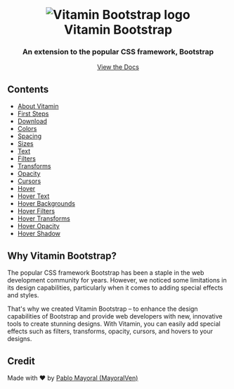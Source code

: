 <br>
<h1 align="center">
  <img src="https://vitamin.mayoralven.com/img/vitamin-isotipo.png" alt="Vitamin Bootstrap logo">
  <br>
  Vitamin Bootstrap
</h1>
<h3 align="center">An extension to the popular CSS framework, Bootstrap</h3>
<p align="center">
  <a href="https://vitamin.mayoralven.com/docs/about-vitamin">View the Docs</a>
</p>

<h2>Contents</h2>
<ul>
  <li><a href="https://vitamin.mayoralven.com/docs/about-vitamin">About Vitamin</a></li>
  <li><a href="https://vitamin.mayoralven.com/docs/first-steps">First Steps</a></li>
  <li><a href="https://vitamin.mayoralven.com/docs/download">Download</a></li>
  <li><a href="https://vitamin.mayoralven.com/docs/colors">Colors</a></li>
  <li><a href="https://vitamin.mayoralven.com/docs/spacing">Spacing</a></li>
  <li><a href="https://vitamin.mayoralven.com/docs/sizes">Sizes</a></li>
  <li><a href="https://vitamin.mayoralven.com/docs/text">Text</a></li>
  <li><a href="https://vitamin.mayoralven.com/docs/filters">Filters</a></li>
  <li><a href="https://vitamin.mayoralven.com/docs/transform">Transforms</a></li>
  <li><a href="https://vitamin.mayoralven.com/docs/opacity">Opacity</a></li>
  <li><a href="https://vitamin.mayoralven.com/docs/cursor">Cursors</a></li>
  <li><a href="https://vitamin.mayoralven.com/docs/about-hover">Hover</a></li>
  <li><a href="https://vitamin.mayoralven.com/docs/text-hover">Hover Text</a></li>
  <li><a href="https://vitamin.mayoralven.com/docs/bg-hover">Hover Backgrounds</a></li>
  <li><a href="https://vitamin.mayoralven.com/docs/filters-hover">Hover Filters</a></li>
  <li><a href="https://vitamin.mayoralven.com/docs/transform-hover">Hover Transforms</a></li>
  <li><a href="https://vitamin.mayoralven.com/docs/opacity-hover">Hover Opacity</a></li>
  <li><a href="https://vitamin.mayoralven.com/docs/shadow-hover">Hover Shadow</a></li>
</ul>

<h2>Why Vitamin Bootstrap?</h2>
<p>
  The popular CSS framework Bootstrap has been a staple in the web development community for years. However, we noticed some limitations in its design capabilities, particularly when it comes to adding special effects and styles.
</p>
<p>
  That's why we created Vitamin Bootstrap – to enhance the design capabilities of Bootstrap and provide web developers with new, innovative tools to create stunning designs. With Vitamin, you can easily add special effects such as filters, transforms, opacity, cursors, and hovers to your designs.
</p>

<h2>Credit</h2>
<p>
  Made with ❤️ by <a href="https://mayoralven.com/">Pablo Mayoral (MayoralVen)
  <br>  <br>
